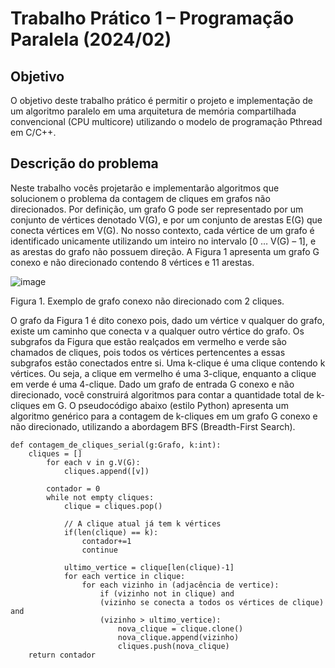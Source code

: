 # Trabalho Prático 1 – Programação Paralela (2024/02)

## Objetivo

O objetivo deste trabalho prático é permitir o projeto e implementação de um algoritmo
paralelo em uma arquitetura de memória compartilhada convencional (CPU multicore) utilizando o
modelo de programação Pthread em C/C++.

## Descrição do problema

Neste trabalho vocês projetarão e implementarão algoritmos que solucionem o problema
da contagem de cliques em grafos não direcionados. Por definição, um grafo G pode ser
representado por um conjunto de vértices denotado V(G), e por um conjunto de arestas E(G) que
conecta vértices em V(G). No nosso contexto, cada vértice de um grafo é identificado unicamente
utilizando um inteiro no intervalo [0 … V(G) – 1], e as arestas do grafo não possuem direção. A
Figura 1 apresenta um grafo G conexo e não direcionado contendo 8 vértices e 11 arestas.

![image](https://github.com/user-attachments/assets/5928187f-7d5f-456c-ac0c-ccfb2058e44e)

Figura 1. Exemplo de grafo conexo não direcionado com 2 cliques.

O grafo da Figura 1 é dito conexo pois, dado um vértice v qualquer do grafo, existe um
caminho que conecta v a qualquer outro vértice do grafo. Os subgrafos da Figura que estão
realçados em vermelho e verde são chamados de cliques, pois todos os vértices pertencentes a essas
subgrafos estão conectados entre si. Uma k-clique é uma clique contendo k vértices. Ou seja, a
clique em vermelho é uma 3-clique, enquanto a clique em verde é uma 4-clique.
Dado um grafo de entrada G conexo e não direcionado, você construirá algoritmos para
contar a quantidade total de k-cliques em G. O pseudocódigo abaixo (estilo Python) apresenta um
algoritmo genérico para a contagem de k-cliques em um grafo G conexo e não direcionado,
utilizando a abordagem BFS (Breadth-First Search).

    def contagem_de_cliques_serial(g:Grafo, k:int):
        cliques = []
            for each v in g.V(G):
                cliques.append([v])
        
            contador = 0
            while not empty cliques:
                clique = cliques.pop()
                
                // A clique atual já tem k vértices
                if(len(clique) == k):
                    contador+=1
                    continue
                
                ultimo_vertice = clique[len(clique)-1]
                for each vertice in clique:
                    for each vizinho in (adjacência de vertice):
                        if (vizinho not in clique) and
                        (vizinho se conecta a todos os vértices de clique) and
                        (vizinho > ultimo_vertice):
                            nova_clique = clique.clone()
                            nova_clique.append(vizinho)
                            cliques.push(nova_clique)
        return contador

